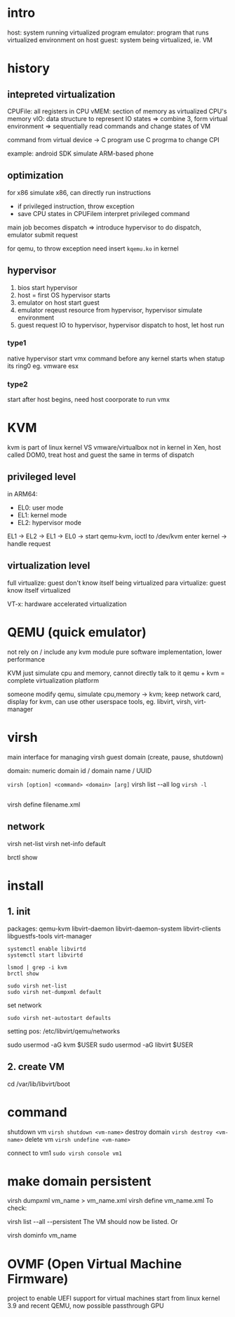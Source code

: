 # intro
host: system running virtualized program
emulator: program that runs virtualized environment on host
guest: system being virtualized, ie. VM

# history
## intepreted virtualization
CPUFile: all registers in CPU 
vMEM: section of memory as virtualized CPU's memory
vIO: data structure to represent IO states
=> combine 3, form virtual environment
=> sequentially read commands and change states of VM

command from virtual device -> C program
use C progrma to change CPI

example: android SDK simulate ARM-based phone

## optimization
for x86 simulate x86, can directly run instructions
  - if privileged instruction, throw exception
  - save CPU states in CPUFilem interpret privileged command

main job becomes dispatch
=> introduce hypervisor to do dispatch, emulator submit request

for qemu, to throw exception need insert `kqemu.ko` in kernel

## hypervisor
1. bios start hypervisor
2. host = first OS hypervisor starts
3. emulator on host start guest
4. emulator reqeust resource from hypervisor, hypervisor simulate environment
5. guest request IO to hypervisor, hypervisor dispatch to host, let host run

### type1
native hypervisor
start vmx command before any kernel starts
when statup its ring0
eg. vmware esx

### type2
start after host begins, need host coorporate to run vmx


# KVM
kvm is part of linux kernel VS vmware/virtualbox not in kernel
in Xen, host called DOM0, treat host and guest the same in terms of dispatch

## privileged level
in ARM64:
- EL0: user mode
- EL1: kernel mode
- EL2: hypervisor mode

EL1 -> EL2 -> EL1 -> EL0
-> start qemu-kvm, ioctl to /dev/kvm enter kernel
-> handle request

## virtualization level
full virtualize: guest don't know itself being virtualized
para virtualize: guest know itself virtualized

VT-x: hardware accelerated virtualization

# QEMU (quick emulator)
not rely on / include any kvm module
pure software implementation, lower performance

KVM just simulate cpu and memory, cannot directly talk to it
qemu + kvm = complete virtualization platform

someone modify qemu, simulate cpu,memory -> kvm; keep network card, display
for kvm, can use other userspace tools, eg. libvirt, virsh, virt-manager

# virsh
main interface for managing virsh guest domain (create, pause, shutdown)

domain: numeric domain id / domain name / UUID

`virsh [option] <command> <domain> [arg]`
virsh list --all
log `virsh -l` 

## 
virsh define filename.xml

## network
virsh net-list
virsh net-info default

brctl show

# install
## 1. init
packages: qemu-kvm libvirt-daemon libvirt-daemon-system libvirt-clients libguestfs-tools virt-manager
```
systemctl enable libvirtd
systemctl start libvirtd

lsmod | grep -i kvm
brctl show

sudo virsh net-list
sudo virsh net-dumpxml default
```

set network
```
sudo virsh net-autostart defaults
```
setting pos: /etc/libvirt/qemu/networks

sudo usermod -aG kvm $USER
sudo usermod -aG libvirt $USER

## 2. create VM
cd /var/lib/libvirt/boot

# command
shutdown vm `virsh shutdown <vm-name>`
destroy domain `virsh destroy <vm-name>`
delete vm `virsh undefine <vm-name>`

connect to vm1 `sudo virsh console vm1` 

# make domain persistent
virsh dumpxml vm_name > vm_name.xml
virsh define vm_name.xml
To check:

virsh list --all --persistent
The VM should now be listed. Or

virsh dominfo vm_name


# OVMF (Open Virtual Machine Firmware)
project to enable UEFI support for virtual machines
start from linux kernel 3.9 and recent QEMU, now possible passthrough GPU














